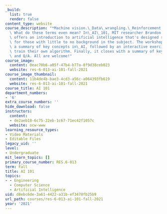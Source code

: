 ```yaml
---
_build:
  list: true
  render: false
content_type: website
course_description: "*Machine vision.\_Data\_wrangling.\_Reinforcement learning.*\
  \ What do these terms even mean? In\_AI\_101, MIT researcher Brandon Leshchinskiy\
  \ offers an introduction to artificial intelligence that's designed specifically\
  \ for those with little to no background in the subject. The workshop starts with\
  \ a summary of key concepts in\_AI, followed by an interactive exercise where participants\
  \ train their own algorithm. Finally, it closes with a summary of key takeaways\
  \ and Q/A. All are welcome!"
course_image:
  content: 0eac70b6-a85f-47b4-b77a-8f9d38ceb023
  website: res-6-013-ai-101-fall-2021
course_image_thumbnail:
  content: 11b4de4b-bae3-4cd3-a56c-a064393fb619
  website: res-6-013-ai-101-fall-2021
course_title: AI 101
department_numbers:
- '6'
extra_course_numbers: ''
hide_download: false
instructors:
  content:
  - de2aeb18-6c75-22eb-1c67-71ec42f1057c
  website: ocw-www
learning_resource_types:
- Video Materials
- Editable Files
legacy_uid: ''
level:
- Undergraduate
mit_learn_topics: []
primary_course_number: RES.6-013
term: Fall
title: AI 101
topics:
- - Engineering
  - Computer Science
  - Artificial Intelligence
uid: d8ebc6de-3a61-4422-a31b-ef3470fb25b9
url_path: courses/res-6-013-ai-101-fall-2021
year: '2021'
---
```

